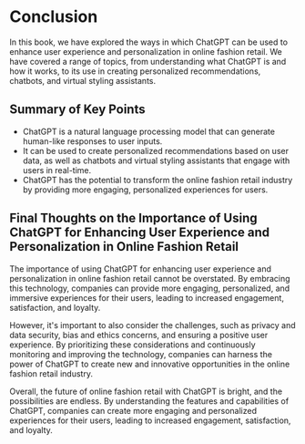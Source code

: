 Conclusion
==========

In this book, we have explored the ways in which ChatGPT can be used to enhance user experience and personalization in online fashion retail. We have covered a range of topics, from understanding what ChatGPT is and how it works, to its use in creating personalized recommendations, chatbots, and virtual styling assistants.

Summary of Key Points
---------------------

* ChatGPT is a natural language processing model that can generate human-like responses to user inputs.
* It can be used to create personalized recommendations based on user data, as well as chatbots and virtual styling assistants that engage with users in real-time.
* ChatGPT has the potential to transform the online fashion retail industry by providing more engaging, personalized experiences for users.

Final Thoughts on the Importance of Using ChatGPT for Enhancing User Experience and Personalization in Online Fashion Retail
----------------------------------------------------------------------------------------------------------------------------

The importance of using ChatGPT for enhancing user experience and personalization in online fashion retail cannot be overstated. By embracing this technology, companies can provide more engaging, personalized, and immersive experiences for their users, leading to increased engagement, satisfaction, and loyalty.

However, it's important to also consider the challenges, such as privacy and data security, bias and ethics concerns, and ensuring a positive user experience. By prioritizing these considerations and continuously monitoring and improving the technology, companies can harness the power of ChatGPT to create new and innovative opportunities in the online fashion retail industry.

Overall, the future of online fashion retail with ChatGPT is bright, and the possibilities are endless. By understanding the features and capabilities of ChatGPT, companies can create more engaging and personalized experiences for their users, leading to increased engagement, satisfaction, and loyalty.
